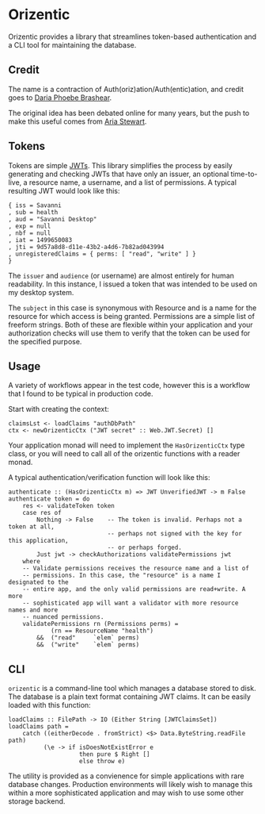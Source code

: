 # Orizentic

Orizentic provides a library that streamlines token-based authentication and a CLI tool for maintaining the database.

## Credit

The name is a contraction of Auth(oriz)ation/Auth(entic)ation, and credit goes to [Daria Phoebe Brashear](https://github.com/dariaphoebe).

The original idea has been debated online for many years, but the push to make this useful comes from [Aria Stewart](https://github.com/aredridel).

## Tokens

Tokens are simple [JWTs](https://jwt.io/). This library simplifies the process by easily generating and checking JWTs that have only an issuer, an optional time-to-live, a resource name, a username, and a list of permissions. A typical resulting JWT would look like this:

    { iss = Savanni
    , sub = health
    , aud = "Savanni Desktop"
    , exp = null
    , nbf = null
    , iat = 1499650083
    , jti = 9d57a8d8-d11e-43b2-a4d6-7b82ad043994
    , unregisteredClaims = { perms: [ "read", "write" ] }
    }

The `issuer` and `audience` (or username) are almost entirely for human readability. In this instance, I issued a token that was intended to be used on my desktop system.

The `subject` in this case is synonymous with Resource and is a name for the resource for which access is being granted. Permissions are a simple list of freeform strings. Both of these are flexible within your application and your authorization checks will use them to verify that the token can be used for the specified purpose.

## Usage

A variety of workflows appear in the test code, however this is a workflow that I found to be typical in production code.

Start with creating the context:

```
claimsLst <- loadClaims "authDbPath"
ctx <- newOrizenticCtx ("JWT secret" :: Web.JWT.Secret) []
```

Your application monad will need to implement the `HasOrizenticCtx` type class, or you will need to call all of the orizentic functions with a reader monad.

A typical authentication/verification function will look like this:

```
authenticate :: (HasOrizenticCtx m) => JWT UnverifiedJWT -> m False
authenticate token = do
    res <- validateToken token
    case res of
        Nothing -> False    -- The token is invalid. Perhaps not a token at all,
                            -- perhaps not signed with the key for this application,
                            -- or perhaps forged.
        Just jwt -> checkAuthorizations validatePermissions jwt
    where
    -- Validate permissions receives the resource name and a list of
    -- permissions. In this case, the "resource" is a name I designated to the
    -- entire app, and the only valid permissions are read+write. A more
    -- sophisticated app will want a validator with more resource names and more
    -- nuanced permissions.
    validatePermissions rn (Permissions perms) =
            (rn == ResourceName "health")
        &&  ("read"     `elem` perms)
        &&  ("write"    `elem` perms)
```

## CLI

`orizentic` is a command-line tool which manages a database stored to disk. The database is a plain text format containing JWT claims. It can be easily loaded with this function:

```
loadClaims :: FilePath -> IO (Either String [JWTClaimsSet])
loadClaims path =
    catch ((eitherDecode . fromStrict) <$> Data.ByteString.readFile path)
          (\e -> if isDoesNotExistError e
                    then pure $ Right []
                    else throw e)
```

The utility is provided as a convienence for simple applications with rare database changes. Production environments will likely wish to manage this within a more sophisticated application and may wish to use some other storage backend.

